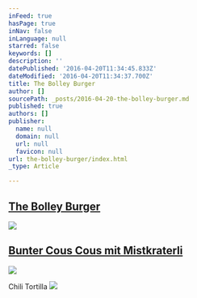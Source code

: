 ```yaml
---
inFeed: true
hasPage: true
inNav: false
inLanguage: null
starred: false
keywords: []
description: ''
datePublished: '2016-04-20T11:34:45.833Z'
dateModified: '2016-04-20T11:34:37.700Z'
title: The Bolley Burger
author: []
sourcePath: _posts/2016-04-20-the-bolley-burger.md
published: true
authors: []
publisher:
  name: null
  domain: null
  url: null
  favicon: null
url: the-bolley-burger/index.html
_type: Article

---
```

## [The Bolley Burger][0]
![](https://the-grid-user-content.s3-us-west-2.amazonaws.com/ac662ddd-9431-448b-a728-fbadb3bd9998.jpg)

## [Bunter Cous Cous mit Mistkraterli][1]
![](https://the-grid-user-content.s3-us-west-2.amazonaws.com/a84e12bb-3d6f-4e68-984d-41bc818bcd87.jpg)

Chili Tortilla
![](https://the-grid-user-content.s3-us-west-2.amazonaws.com/6d1f52ce-78bc-4278-953a-fae9d7d9c320.jpg)

[0]: https://thegrid.ai/essrezepte/the-bolley-burger/
[1]: https://thegrid.ai/essrezepte/ad679132-2433-4f82-ba3e-c6a3d32c53be/